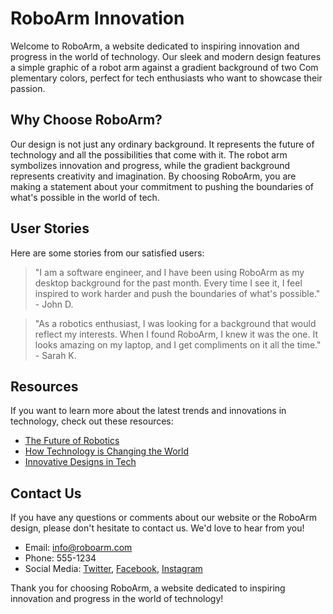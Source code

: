 <!--font:Exo 2-->

# RoboArm Innovation

Welcome to RoboArm, a website dedicated to inspiring innovation and progress in the world of technology. Our sleek and modern design features a simple graphic of a robot arm against a gradient background of two Com<wbr>ple<wbr>men<wbr>ta<wbr>ry colors, perfect for tech enthusiasts who want to showcase their passion.

## Why Choose RoboArm?

Our design is not just any ordinary background. It represents the future of technology and all the possibilities that come with it. The robot arm symbolizes innovation and progress, while the gradient background represents creativity and imagination. By choosing RoboArm, you are making a statement about your commitment to pushing the boundaries of what's possible in the world of tech.

## User Stories

Here are some stories from our satisfied users:

> "I am a software engineer, and I have been using RoboArm as my desktop background for the past month. Every time I see it, I feel inspired to work harder and push the boundaries of what's possible." - John D.

> "As a robotics enthusiast, I was looking for a background that would reflect my interests. When I found RoboArm, I knew it was the one. It looks amazing on my laptop, and I get compliments on it all the time." - Sarah K.

## Resources

If you want to learn more about the latest trends and innovations in technology, check out these resources:

-   [The Future of Robotics](#)
-   [How Technology is Changing the World](#)
-   [Innovative Designs in Tech](#)

## Contact Us

If you have any questions or comments about our website or the RoboArm design, please don't hesitate to contact us. We'd love to hear from you!

-   Email: info@roboarm.com
-   Phone: 555-1234
-   Social Media: [Twitter](#), [Facebook](#), [Instagram](#)

Thank you for choosing RoboArm, a website dedicated to inspiring innovation and progress in the world of technology!

<!--

Write me content for website with wallpaper which alt text is:

"A wallpaper with a simple graphic of a robot arm, against a gradient background of two Com<wbr>ple<wbr>men<wbr>ta<wbr>ry colors."

The name/title of the page should not be 1:1 copy of the alt text but rather a real content of the website which is using this wallpaper.

- Use markdown format
- Start with heading
- Heading should be short and concise
- The content should look like a real website
- The website should not be about the wallpaper, wallpaper is just a related background
- Heading should be contain work "wallpaper" or "background"
- Include real sections like references, contact, user stories, etc. use things relevant to the page purpose.
- Feel free to use structure like headings, bullets, numbering, blockquotes, paragraphs, horizontal lines, etc.
- You can use formatting like bold or _italic_
- You can include UTF-8 emojis
- Links should be only #hash anchors (and you can refer to the document itself)
- Do not include images


---


# RoboArm: A Futuristic Wallpaper for Tech Enthusiasts

Welcome to RoboArm, the perfect wallpaper for those who love all things tech! Our wallpaper features a simple graphic of a robot arm against a gradient background of two Com<wbr>ple<wbr>men<wbr>ta<wbr>ry colors. This futuristic design is perfect for anyone who wants to showcase their love for technology.

## Why Choose RoboArm?

Our wallpaper is not just any ordinary background. It is designed to inspire and motivate tech enthusiasts to pursue their passion. The sleek and modern design of the robot arm represents innovation and progress, while the gradient background symbolizes creativity and imagination.

## User Stories

Here are some stories from our satisfied users:

> "I am a software engineer, and I have been using RoboArm as my desktop wallpaper for the past month. Every time I see it, I feel inspired to work harder and push the boundaries of what's possible." - John D.

> "As a robotics enthusiast, I was looking for a wallpaper that would reflect my interests. When I found RoboArm, I knew it was the one. It looks amazing on my laptop, and I get compliments on it all the time." - Sarah K.

## References

If you want to learn more about the inspiration behind our wallpaper design, check out these resources:

- [The Future of Robotics](#)
- [How Technology is Changing the World](#)
- [Innovative Designs in Tech](#)

## Contact Us

If you have any questions or comments about our wallpaper, please don't hesitate to contact us. We'd love to hear from you!

- Email: info@roboarm.com
- Phone: 555-1234
- Social Media: [Twitter](#), [Facebook](#), [Instagram](#)

Thank you for choosing RoboArm, the wallpaper for tech enthusiasts!


---


Heading should not include word "wallpaper". The website should not be about the wallpaper itself, wallpaper is just a related background, rewrite whole content.


---


# RoboArm: Inspiring Innovation and Progress in Technology

Welcome to RoboArm, a website dedicated to inspiring innovation and progress in the world of technology. Our sleek and modern design features a simple graphic of a robot arm against a gradient background of two Com<wbr>ple<wbr>men<wbr>ta<wbr>ry colors, perfect for tech enthusiasts who want to showcase their passion.

## Why Choose RoboArm?

Our design is not just any ordinary background. It represents the future of technology and all the possibilities that come with it. The robot arm symbolizes innovation and progress, while the gradient background represents creativity and imagination. By choosing RoboArm, you are making a statement about your commitment to pushing the boundaries of what's possible in the world of tech.

## User Stories

Here are some stories from our satisfied users:

> "I am a software engineer, and I have been using RoboArm as my desktop background for the past month. Every time I see it, I feel inspired to work harder and push the boundaries of what's possible." - John D.

> "As a robotics enthusiast, I was looking for a background that would reflect my interests. When I found RoboArm, I knew it was the one. It looks amazing on my laptop, and I get compliments on it all the time." - Sarah K.

## Resources

If you want to learn more about the latest trends and innovations in technology, check out these resources:

- [The Future of Robotics](#)
- [How Technology is Changing the World](#)
- [Innovative Designs in Tech](#)

## Contact Us

If you have any questions or comments about our website or the RoboArm design, please don't hesitate to contact us. We'd love to hear from you!

- Email: info@roboarm.com
- Phone: 555-1234
- Social Media: [Twitter](#), [Facebook](#), [Instagram](#)

Thank you for choosing RoboArm, a website dedicated to inspiring innovation and progress in the world of technology!

-->
